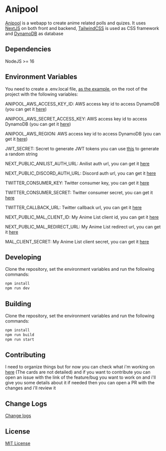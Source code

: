 # Anipool

[Anipool](https://www.anipool.app/) is a webapp to create anime related polls and quizes. It uses [NextJS](https://nextjs.org/) on both front and backend, [TailwindCSS](https://tailwindcss.com/) is used as CSS framework and [DynamoDB](https://aws.amazon.com/pt/dynamodb/) as database

## Dependencies

NodeJS >= 16

## Environment Variables

You need to create a .env.local file, [as the example](https://github.com/guilhermeg2k/anipool/blob/main/.env.local.example), on the root of the project with the following variables:

ANIPOOL_AWS_ACCESS_KEY_ID: AWS access key id to access DynamoDB (you can get it [here](https://console.aws.amazon.com/iam/home?#/security_credentials))

ANIPOOL_AWS_SECRET_ACCESS_KEY: AWS access key id to access DynamoDB (you can get it [here](https://console.aws.amazon.com/iam/home?#/security_credentials))

ANIPOOL_AWS_REGION: AWS access key id to access DynamoDB (you can get it [here](https://console.aws.amazon.com/iam/home?#/security_credentials))

JWT_SECRET: Secret to generate JWT tokens you can use [this](https://www.browserling.com/tools/random-string) to generate a random string

NEXT_PUBLIC_ANILIST_AUTH_URL: Anilist auth url, you can get it [here](https://anilist.gitbook.io/anilist-apiv2-docs/overview/oauth/authorization-url)

NEXT_PUBLIC_DISCORD_AUTH_URL: Discord auth url, you can get it [here](https://discord.com/developers/docs/topics/oauth2#authorization-code-grant-authorization-url-example)

TWITTER_CONSUMER_KEY: Twitter consumer key, you can get it [here](https://developer.twitter.com/en/portal/dashboard)

TWITTER_CONSUMER_SECRET: Twitter consumer secret, you can get it [here](https://developer.twitter.com/en/portal/dashboard)

TWITTER_CALLBACK_URL: Twitter callback url, you can get it [here](https://developer.twitter.com/en/portal/dashboard)

NEXT_PUBLIC_MAL_CLIENT_ID: My Anime List client id, you can get it [here](https://myanimelist.net/apiconfig)

NEXT_PUBLIC_MAL_REDIRECT_URL: My Anime List redirect url, you can get it [here](https://myanimelist.net/apiconfig)

MAL_CLIENT_SECRET: My Anime List client secret, you can get it [here](https://myanimelist.net/apiconfig)

## Developing

Clone the repository, set the environment variables and run the following commands:

```bash
npm install
npm run dev
```

## Building

Clone the repository, set the environment variables and run the following commands:

```bash
npm install
npm run build
npm run start
```

## Contributing

I need to organize things but for now you can check what i'm working on [here](https://anipool.notion.site/c717de9fa8ac4616ab9af92e28f41b32?v=21bed3e8e8954820b63e110876f3a8d7) (The cards are not detailed) and if you want to contribute you can open an issue with the link of the feature/bug you want to work on and i'll give you some details about it if needed then you can open a PR with the changes and i'll review it

## Change Logs

[Change logs](https://github.com/guilhermeg2k/anipool/releases)

## License

[MIT License](https://github.com/guilhermeg2k/anipool/blob/main/LICENSE)
